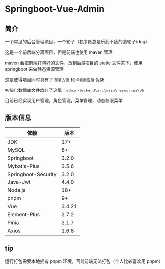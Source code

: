 # Springboot-Vue-Admin

## 简介

一个常见的后台管理项目，一个轮子（程序员总是乐此不疲的造轮子/dog）

这是一个前后端分离项目，但是前端也使用 maven 管理

maven 会把前端打包好的文件，放到后端项目的 static 文件夹下，使用 springboot 来做静态资源管理

这是使得项目同时具有了 `部署方便` 和 `单页面应用` 优势

初始化数据库文件放在了这里：`admin-backend\src\main\resources\db`

目前已经实现用户管理，角色管理，菜单管理，动态权限菜单

## 版本信息

| 依赖                  | 版本     |
|---------------------|--------|
| JDK                 | 17+    |
| MySQL               | 8+     |
| Springboot          | 3.2.0  |
| Mybatis-Plus        | 3.5.6  |
| Springboot-Security | 3.2.0  |
| Java-Jwt            | 4.4.0  |
| Node.js             | 18+    |
| pnpm                | 9+     |
| Vue                 | 3.4.21 |
| Element-Plus        | 2.7.2  |
| Pinia               | 2.1.7  |
| Axios               | 1.6.8  |

## tip

运行打包需要本地拥有 pnpm 环境，否则前端无法打包（个人比较喜欢用 pnpm）
